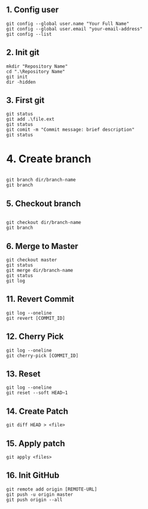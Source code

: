 ## 1.   Config user 

```
git config --global user.name "Your Full Name"
git config --global user.email "your-email-address"
git config --list
```
## 2. Init git 
```
mkdir "Repository Name"
cd ".\Repository Name"
git init 
dir -hidden
```
## 3. First git
```
git status 
git add .\file.ext 
git status 
git comit -m "Commit message: brief description"
git status 
```


# 4. Create branch
```

git branch dir/branch-name 
git branch

```
## 5. Checkout branch
```

git checkout dir/branch-name 
git branch 

```
## 6. Merge to Master 
```
git checkout master
git status
git merge dir/branch-name
git status 
git log 

```
## 11. Revert Commit 
```
git log --oneline
git revert [COMMIT_ID]
```

## 12. Cherry Pick 
```
git log --oneline
git cherry-pick [COMMIT_ID]
```
## 13. Reset 
```
git log --oneline 
git reset --soft HEAD~1
```
## 14. Create Patch 
```
git diff HEAD > <file>
```

## 15. Apply patch 
```
git apply <files>

```
## 16. Init GitHub
```
git remote add origin [REMOTE-URL]
git push -u origin master 
git push origin --all